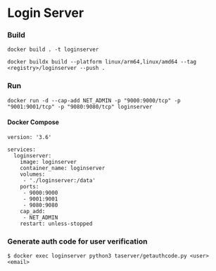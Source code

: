 # Login Server

### Build
```
docker build . -t loginserver

docker buildx build --platform linux/arm64,linux/amd64 --tag <registry>/loginserver --push .
```

### Run
```
docker run -d --cap-add NET_ADMIN -p "9000:9000/tcp" -p "9001:9001/tcp" -p "9080:9080/tcp" loginserver
```

#### Docker Compose
```
version: '3.6'

services:
  loginserver:
    image: loginserver
    container_name: loginserver
    volumes:
     - './loginserver:/data'
    ports:
     - 9000:9000
     - 9001:9001
     - 9080:9080
    cap_add:
     - NET_ADMIN
    restart: unless-stopped
```

### Generate auth code for user verification
```
$ docker exec loginserver python3 taserver/getauthcode.py <user> <email>
```

